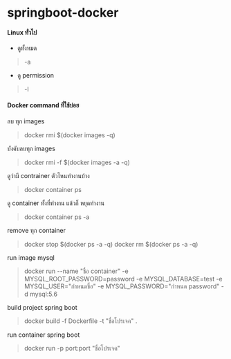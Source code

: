 # springboot-docker
#### Linux ทั่วไป

- ดูทั้งหมด
> -a
- ดู permission
> -l

#### Docker command ที่ใช้บ่อย

ลบ ทุก images
>docker rmi $(docker images -q)

บังคับลบทุก images 
> docker rmi -f $(docker images -a -q)


ดูว่ามี contrainer ตัวไหนทำงานบ้าง
>docker container ps 

ดู container ทั้งที่ทำงาน แล้วก็ หยุดทำงาน
>docker container ps -a

remove ทุก container
>docker stop $(docker ps -a -q)
>docker rm $(docker ps -a -q)

run image mysql
>docker run --name "ชื่อ container" -e MYSQL_ROOT_PASSWORD=password -e MYSQL_DATABASE=test -e MYSQL_USER="กำหนดชื่อ" -e MYSQL_PASSWORD="กำหนด password" -d mysql:5.6

build project spring boot
>docker build -f Dockerfile -t "ชื่อโปรเจค" .

run container spring boot
>docker run -p port:port "ชื่อโปรเจค"
